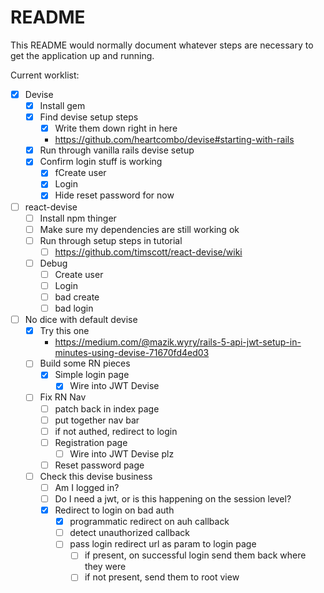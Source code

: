 # README

This README would normally document whatever steps are necessary to get the
application up and running.

Current worklist:

- [x] Devise
    - [x] Install gem
    - [x] Find devise setup steps
      - [x] Write them down right in here
      - https://github.com/heartcombo/devise#starting-with-rails
    - [x] Run through vanilla rails devise setup
    - [x] Confirm login stuff is working
        - [x] fCreate user
        - [x] Login
        - [x] Hide reset password for now
- [ ] react-devise
    - [ ] Install npm thinger
    - [ ] Make sure my dependencies are still working ok
    - [ ] Run through setup steps in tutorial
        - [ ] https://github.com/timscott/react-devise/wiki
    - [ ] Debug
        - [ ] Create user
        - [ ] Login
        - [ ] bad create
        - [ ] bad login
- [ ] No dice with default devise
  - [x] Try this one
    - https://medium.com/@mazik.wyry/rails-5-api-jwt-setup-in-minutes-using-devise-71670fd4ed03
  - [ ] Build some RN pieces
    - [x] Simple login page
      - [x] Wire into JWT Devise
  - [ ] Fix RN Nav
    - [ ] patch back in index page
    - [ ] put together nav bar
    - [ ] if not authed, redirect to login
    - [ ] Registration page
      - [ ] Wire into JWT Devise plz
    - [ ] Reset password page
  - [ ] Check this devise business
    - [ ] Am I logged in?
    - [ ] Do I need a jwt, or is this happening on the session level?
    - [x] Redirect to login on bad auth
      - [x] programmatic redirect on auh callback
      - [ ] detect unauthorized callback
      - [ ] pass login redirect url as param to login page
        - [ ] if present, on successful login send them back where they were
        - [ ] if not present, send them to root view